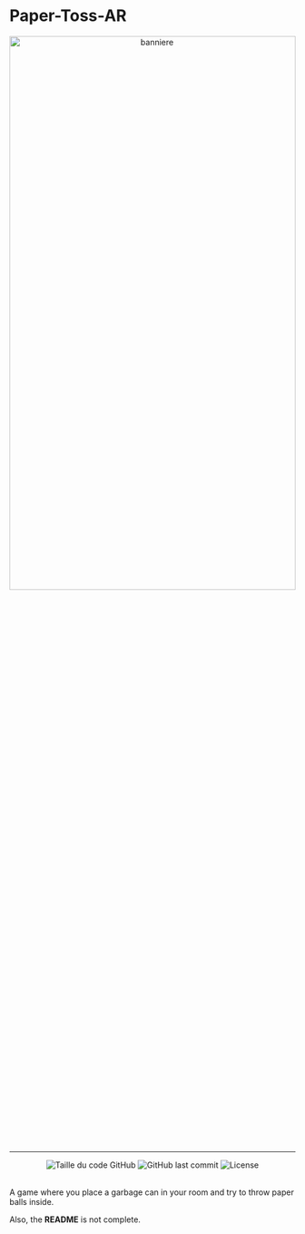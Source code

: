 # Paper-Toss-AR

<div align="center"><img alt="banniere" align="center"  height="50%" width="100%" src="photos/PaperTossAR.png"></div>

___

<div align=center>
  <img alt="Taille du code GitHub" src="https://img.shields.io/github/languages/code-size/Wanous/Paper-Toss-AR?label=taille%20du%20code">
  <img alt="GitHub last commit" src="https://img.shields.io/github/last-commit/Wanous/Paper-Toss-AR?logo=github&style=plastic">
  <img alt="License" src="https://img.shields.io/github/license/Wanous/Paper-Toss-AR?style=plastic">
</div>
<br>

A game where you place a garbage can in your room and try to throw paper balls inside.

Also, the **README** is not complete.

